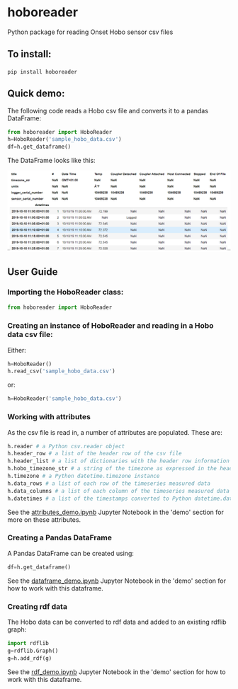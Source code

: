 # hoboreader
Python package for reading Onset Hobo sensor csv files

## To install:

`pip install hoboreader`

## Quick demo:

The following code reads a Hobo csv file and converts it to a pandas DataFrame:

```Python
from hoboreader import HoboReader
h=HoboReader('sample_hobo_data.csv')
df=h.get_dataframe()
```

The DataFrame looks like this:

![dataframe_screenshot](df.png)

## User Guide

### Importing the HoboReader class:

```python
from hoboreader import HoboReader
```

### Creating an instance of HoboReader and reading in a Hobo data csv file:

Either:

```python
h=HoboReader()
h.read_csv('sample_hobo_data.csv')
```

or:

```python
h=HoboReader('sample_hobo_data.csv')
```

### Working with attributes

As the csv file is read in, a number of attributes are populated. These are:

``` python
h.reader # a Python csv.reader object
h.header_row # a list of the header row of the csv file
h.header_list # a list of dictionaries with the header row information
h.hobo_timezone_str # a string of the timezone as expressed in the header row
h.timezone # a Python datetime.timezone instance
h.data_rows # a list of each row of the timeseries measured data
h.data_columns # a list of each column of the timeseries measured data
h.datetimes # a list of the timestamps converted to Python datetime.datetime instances 
```

See the [attributes_demo.ipynb](https://github.com/stevenkfirth/hoboreader/blob/master/demo/attributes_demo.ipynb) Jupyter Notebook in the 'demo' section for more on these attributes.

### Creating a Pandas DataFrame

A Pandas DataFrame can be created using:

``` python
df=h.get_dataframe()
```

See the [dataframe_demo.ipynb](https://github.com/stevenkfirth/hoboreader/blob/master/demo/dataframe_demo.ipynb) Jupyter Notebook in the 'demo' section for how to work with this dataframe.

### Creating rdf data

The Hobo data can be converted to rdf data and added to an existing rdflib graph:

``` python
import rdflib
g=rdflib.Graph()
g=h.add_rdf(g)
```

See the [rdf_demo.ipynb](https://github.com/stevenkfirth/hoboreader/blob/master/demo/rdf_demo.ipynb) Jupyter Notebook in the 'demo' section for how to work with this dataframe.










